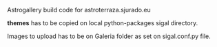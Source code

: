 Astrogallery build code for astroterraza.sjurado.eu

**themes** has to be copied on local python-packages sigal directory.

Images to upload has to be on Galeria folder as set on sigal.conf.py file.